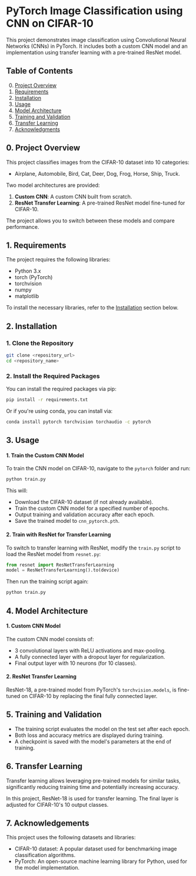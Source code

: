# PyTorch Image Classification using CNN on CIFAR-10



This project demonstrates image classification using Convolutional Neural Networks (CNNs) in PyTorch. It includes both a custom CNN model and an implementation using transfer learning with a pre-trained ResNet model.

## Table of Contents
0. [Project Overview](#project-overview)
1. [Requirements](#requirements)
2. [Installation](#installation)
3. [Usage](#usage)
4. [Model Architecture](#model-architecture)
5. [Training and Validation](#training-and-validation)
6. [Transfer Learning](#transfer-learning)
7. [Acknowledgments](#acknowledgments)

## 0. Project Overview
This project classifies images from the CIFAR-10 dataset into 10 categories:
- Airplane, Automobile, Bird, Cat, Deer, Dog, Frog, Horse, Ship, Truck.

Two model architectures are provided:
1. **Custom CNN**: A custom CNN built from scratch.
2. **ResNet Transfer Learning**: A pre-trained ResNet model fine-tuned for CIFAR-10.

The project allows you to switch between these models and compare performance.

## 1. Requirements

The project requires the following libraries:

- Python 3.x
- torch (PyTorch)
- torchvision
- numpy
- matplotlib

To install the necessary libraries, refer to the [Installation](#installation) section below.

## 2. Installation

### 1. Clone the Repository

```bash
git clone <repository_url>
cd <repository_name>

```

### 2. Install the Required Packages

You can install the required packages via pip:

```bash
pip install -r requirements.txt
```
Or if you're using conda, you can install via:

```bash
conda install pytorch torchvision torchaudio -c pytorch
```
## 3. Usage

#### 1. Train the Custom CNN Model

To train the CNN model on CIFAR-10, navigate to the `pytorch` folder and run:

```bash
python train.py
```
This will:

* Download the CIFAR-10 dataset (if not already available).
* Train the custom CNN model for a specified number of epochs.
* Output training and validation accuracy after each epoch.
* Save the trained model to `cnn_pytorch.pth`.
#### 2. Train with ResNet for Transfer Learning

To switch to transfer learning with ResNet, modify the `train.py` script to load the ResNet model from `resnet.py`:

```python
from resnet import ResNetTransferLearning
model = ResNetTransferLearning().to(device)
```
Then run the training script again:

```bash
python train.py
```

## 4. Model Architecture

#### 1. Custom CNN Model

The custom CNN model consists of:

- 3 convolutional layers with ReLU activations and max-pooling.
- A fully connected layer with a dropout layer for regularization.
- Final output layer with 10 neurons (for 10 classes).

#### 2. ResNet Transfer Learning

ResNet-18, a pre-trained model from PyTorch's `torchvision.models`, is fine-tuned on CIFAR-10 by replacing the final fully connected layer.

## 5. Training and Validation
* The training script evaluates the model on the test set after each epoch.
* Both loss and accuracy metrics are displayed during training.
* A checkpoint is saved with the model's parameters at the end of training.

## 6. Transfer Learning
Transfer learning allows leveraging pre-trained models for similar tasks, significantly reducing training time and potentially increasing accuracy.

In this project, ResNet-18 is used for transfer learning. The final layer is adjusted for CIFAR-10's 10 output classes.
## 7. Acknowledgements
This project uses the following datasets and libraries:

* CIFAR-10 dataset: A popular dataset used for benchmarking image classification algorithms.
* PyTorch: An open-source machine learning library for Python, used for the model implementation.
